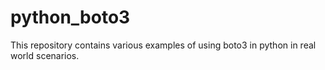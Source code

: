 # python_boto3

This repository contains various examples of using boto3 in python in real world scenarios. 
